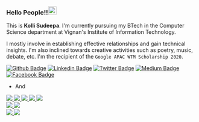 ### Hello People!!<img src="https://github.com/TheDudeThatCode/TheDudeThatCode/blob/master/Assets/Handshake.gif" width="22px"> 
This is **Kolli Sudeepa**.  I'm currently pursuing my BTech in the Computer Science department at Vignan's Institute of Information Technology. 
 
  
I mostly involve in establishing effective relationships and gain technical insights. I'm also inclined towards creative activities such as poetry, music, debate, etc.
I'm the recipient of the `Google APAC WTM Scholarship 2020`.   
      

[![Github Badge](https://img.shields.io/badge/Sudeepa_noble-blue?style=social&logo=Github&link=https://github.com/SudeepaNoble)](https://github.com/SudeepaNoble)
[![Linkedin Badge](https://img.shields.io/badge/-Kolli%20Sudeepa-blue?style=social&logo=Linkedin&logoColor=blue&link=https://www.linkedin.com/in/sudeepanoble/)](https://www.linkedin.com/in/sudeepanoble/)
[![Twitter Badge](https://img.shields.io/badge/-@i_sudeepa-1ca0f1?style=social&logo=twitter&logoColor=blue&link=https://twitter.com/i_sudeepa)](https://twitter.com/i_sudeepa)
[![Medium Badge](https://img.shields.io/badge/@sudeepa-blue?style=social&logo=Medium&link=https://medium.com/@sudeepa.kolli)](https://sudeepa-kolli.medium.com/)  
[![Facebook Badge](https://img.shields.io/badge/-Kolli%20Sudeepa-blue?style=social&logo=Facebook&link=https://m.facebook.com/sudeepa.kolli)](https://m.facebook.com/sudeepa.kolli)   
  
- And  
      
<a href=https://twitter.com/i_sudeepa>
   <img src=https://img.shields.io/badge/DRDO-ResearchIntern-brightgreen>
</a>
<a href=https://dsc.community.dev/events/details/developer-student-clubs-vignans-institute-of-information-technology-presents-30daysofgooglecloud-intro/>
   <img src=https://img.shields.io/badge/GoogleCloud-Facilitator-brightgreen> 
</a>  
<a href=https://vignanvizag.acm.org/index.html>
   <img src=https://img.shields.io/badge/ACMVIIT-ViceChair-brightgreen>
</a>
<a href=https://dscviit2020.web.app/team/>
   <img src=https://img.shields.io/badge/PR-DSCVIIT-brightgreen>
</a>
<a href=https://twitter.com/GDGVizag>
   <img src=https://img.shields.io/badge/GDGVizag-Developing_Team-brightgreen>
</a>
</br>
<a href=https://www.girlscript.tech/home>
   <img src=https://img.shields.io/badge/GirlScript_Vizag-Techinical_Team-brightgreen>
</a>
<a href=https://auth.geeksforgeeks.org/college/vignans-institute-of-information-technology-viit-visakhapatnam>
   <img src=https://img.shields.io/badge/GeeksforGeeks-Campus_Mantri-brightgreen>
</a>
</br>
<a href=https://www.linkedin.com/in/smartbridge-educational-services-6755ab119/>
   <img src=https://img.shields.io/badge/SmartBridge-ML_Intern-brightgreen>
</a>
<a href=https://twitter.com/WTMVizag>
   <img src=https://img.shields.io/badge/WTMVizag-Volunteer-brightgreen>
</a> 


